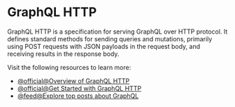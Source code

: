 # GraphQL HTTP

GraphQL HTTP is a specification for serving GraphQL over HTTP protocol. It defines standard methods for sending queries and mutations, primarily using POST requests with JSON payloads in the request body, and receiving results in the response body.

Visit the following resources to learn more:

- [@official@Overview of GraphQL HTTP](https://graphql.org/graphql-js/express-graphql/#graphqlhttp)
- [@official@Get Started with GraphQL HTTP](https://graphql.org/learn/serving-over-http/)
- [@feed@Explore top posts about GraphQL](https://app.daily.dev/tags/graphql?ref=roadmapsh)